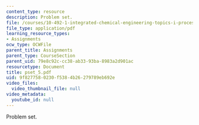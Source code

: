 ```yaml
---
content_type: resource
description: Problem set.
file: /courses/10-492-1-integrated-chemical-engineering-topics-i-process-control-by-design-fall-2004/9f8277580230f5384b26279789eb692e_pset_5.pdf
file_type: application/pdf
learning_resource_types:
- Assignments
ocw_type: OCWFile
parent_title: Assignments
parent_type: CourseSection
parent_uid: 79e8c92c-cc38-ab33-93ba-8983a2d901ac
resourcetype: Document
title: pset_5.pdf
uid: 9f827758-0230-f538-4b26-279789eb692e
video_files:
  video_thumbnail_file: null
video_metadata:
  youtube_id: null
---
```

Problem set.

